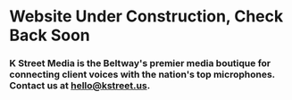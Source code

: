 # Website Under Construction, Check Back Soon

### K Street Media is the Beltway's premier media boutique for connecting client voices with the nation's top microphones. Contact us at hello@kstreet.us. 
